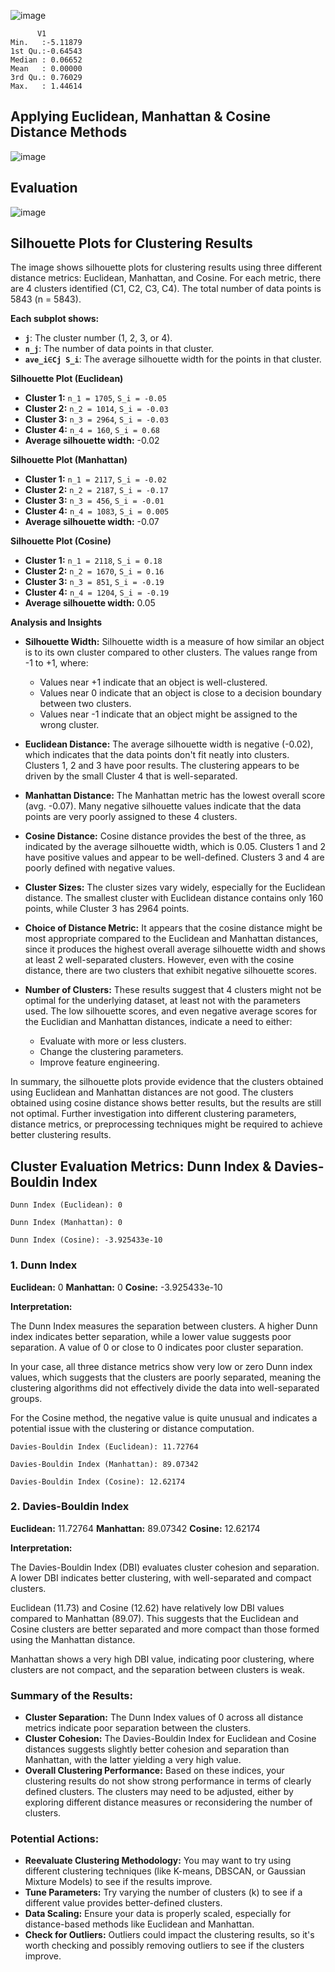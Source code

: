 ![image](https://github.com/user-attachments/assets/9d6d58a1-2f78-47a4-910a-266d7ba55d2a)

 ```     
       V1          
 Min.   :-5.11879  
 1st Qu.:-0.64543  
 Median : 0.06652  
 Mean   : 0.00000  
 3rd Qu.: 0.76029  
 Max.   : 1.44614 
 ```

## Applying Euclidean, Manhattan & Cosine Distance Methods

![image](https://github.com/user-attachments/assets/9f59b1f3-84b3-4031-97d5-98d8893ee726)

## Evaluation

![image](https://github.com/user-attachments/assets/c0976643-a2ad-4f79-b76c-95028d04d2bb)

## Silhouette Plots for Clustering Results

The image shows silhouette plots for clustering results using three different distance metrics: Euclidean, Manhattan, and Cosine.  For each metric, there are 4 clusters identified (C1, C2, C3, C4). The total number of data points is 5843 (n = 5843).

**Each subplot shows:**

*   **`j`**: The cluster number (1, 2, 3, or 4).
*   **`n_j`**: The number of data points in that cluster.
*  **`ave_i∈Cj S_i`**: The average silhouette width for the points in that cluster.

**Silhouette Plot (Euclidean)**

*   **Cluster 1:** `n_1 = 1705`, `S_i = -0.05`
*   **Cluster 2:** `n_2 = 1014`, `S_i = -0.03`
*   **Cluster 3:** `n_3 = 2964`, `S_i = -0.03`
*   **Cluster 4:** `n_4 = 160`, `S_i = 0.68`
*   **Average silhouette width:** -0.02

**Silhouette Plot (Manhattan)**

*   **Cluster 1:** `n_1 = 2117`, `S_i = -0.02`
*   **Cluster 2:** `n_2 = 2187`, `S_i = -0.17`
*   **Cluster 3:** `n_3 = 456`, `S_i = -0.01`
*   **Cluster 4:** `n_4 = 1083`, `S_i = 0.005`
*   **Average silhouette width:** -0.07

**Silhouette Plot (Cosine)**

*   **Cluster 1:** `n_1 = 2118`, `S_i = 0.18`
*   **Cluster 2:** `n_2 = 1670`, `S_i = 0.16`
*   **Cluster 3:** `n_3 = 851`, `S_i = -0.19`
*   **Cluster 4:** `n_4 = 1204`, `S_i = -0.19`
*   **Average silhouette width:** 0.05

**Analysis and Insights**

*   **Silhouette Width:** Silhouette width is a measure of how similar an object is to its own cluster compared to other clusters. The values range from -1 to +1, where:
    *   Values near +1 indicate that an object is well-clustered.
    *   Values near 0 indicate that an object is close to a decision boundary between two clusters.
    *   Values near -1 indicate that an object might be assigned to the wrong cluster.

* **Euclidean Distance:** The average silhouette width is negative (-0.02), which indicates that the data points don't fit neatly into clusters.  Clusters 1, 2 and 3 have poor results. The clustering appears to be driven by the small Cluster 4 that is well-separated.
* **Manhattan Distance:** The Manhattan metric has the lowest overall score (avg. -0.07). Many negative silhouette values indicate that the data points are very poorly assigned to these 4 clusters.
*  **Cosine Distance:** Cosine distance provides the best of the three, as indicated by the average silhouette width, which is 0.05. Clusters 1 and 2 have positive values and appear to be well-defined.  Clusters 3 and 4 are poorly defined with negative values.

*   **Cluster Sizes:**  The cluster sizes vary widely, especially for the Euclidean distance. The smallest cluster with Euclidean distance contains only 160 points, while Cluster 3 has 2964 points.

*   **Choice of Distance Metric:** It appears that the cosine distance might be most appropriate compared to the Euclidean and Manhattan distances, since it produces the highest overall average silhouette width and shows at least 2 well-separated clusters. However, even with the cosine distance, there are two clusters that exhibit negative silhouette scores.

*   **Number of Clusters:** These results suggest that 4 clusters might not be optimal for the underlying dataset, at least not with the parameters used. The low silhouette scores, and even negative average scores for the Euclidian and Manhattan distances, indicate a need to either:
    *  Evaluate with more or less clusters.
    * Change the clustering parameters.
    * Improve feature engineering.

In summary, the silhouette plots provide evidence that the clusters obtained using Euclidean and Manhattan distances are not good. The clusters obtained using cosine distance shows better results, but the results are still not optimal. Further investigation into different clustering parameters, distance metrics, or preprocessing techniques might be required to achieve better clustering results.

## Cluster Evaluation Metrics: Dunn Index & Davies-Bouldin Index

```
Dunn Index (Euclidean): 0 

Dunn Index (Manhattan): 0 

Dunn Index (Cosine): -3.925433e-10
```

### 1. Dunn Index

**Euclidean:** 0
**Manhattan:** 0
**Cosine:** -3.925433e-10

**Interpretation:**

The Dunn Index measures the separation between clusters. A higher Dunn index indicates better separation, while a lower value suggests poor separation. A value of 0 or close to 0 indicates poor cluster separation.

In your case, all three distance metrics show very low or zero Dunn index values, which suggests that the clusters are poorly separated, meaning the clustering algorithms did not effectively divide the data into well-separated groups.

For the Cosine method, the negative value is quite unusual and indicates a potential issue with the clustering or distance computation.

```
Davies-Bouldin Index (Euclidean): 11.72764 

Davies-Bouldin Index (Manhattan): 89.07342 

Davies-Bouldin Index (Cosine): 12.62174
```

### 2. Davies-Bouldin Index

**Euclidean:** 11.72764
**Manhattan:** 89.07342
**Cosine:** 12.62174

**Interpretation:**

The Davies-Bouldin Index (DBI) evaluates cluster cohesion and separation. A lower DBI indicates better clustering, with well-separated and compact clusters.

Euclidean (11.73) and Cosine (12.62) have relatively low DBI values compared to Manhattan (89.07). This suggests that the Euclidean and Cosine clusters are better separated and more compact than those formed using the Manhattan distance.

Manhattan shows a very high DBI value, indicating poor clustering, where clusters are not compact, and the separation between clusters is weak.

### Summary of the Results:

*   **Cluster Separation:** The Dunn Index values of 0 across all distance metrics indicate poor separation between the clusters.
*   **Cluster Cohesion:** The Davies-Bouldin Index for Euclidean and Cosine distances suggests slightly better cohesion and separation than Manhattan, with the latter yielding a very high value.
*   **Overall Clustering Performance:** Based on these indices, your clustering results do not show strong performance in terms of clearly defined clusters. The clusters may need to be adjusted, either by exploring different distance measures or reconsidering the number of clusters.

### Potential Actions:

*   **Reevaluate Clustering Methodology:** You may want to try using different clustering techniques (like K-means, DBSCAN, or Gaussian Mixture Models) to see if the results improve.
*   **Tune Parameters:** Try varying the number of clusters (k) to see if a different value provides better-defined clusters.
*   **Data Scaling:** Ensure your data is properly scaled, especially for distance-based methods like Euclidean and Manhattan.
*   **Check for Outliers:** Outliers could impact the clustering results, so it's worth checking and possibly removing outliers to see if the clusters improve.
